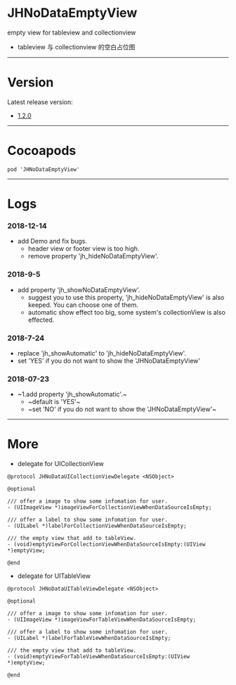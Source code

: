 # JHNoDataEmptyView
empty view for tableview and collectionview
- tableview 与 collectionview 的空白占位图

---

# Version
Latest release version:
- [1.2.0](https://github.com/xjh093/JHNoDataEmptyView/releases)

---

# Cocoapods
`pod 'JHNoDataEmptyView'`

---

# Logs
### 2018-12-14
- add Demo and fix bugs.
    - header view or footer view is too high.
    - remove property 'jh_hideNoDataEmptyView'.

### 2018-9-5
- add property 'jh_showNoDataEmptyView'.
    - suggest you to use this property, 'jh_hideNoDataEmptyView' is also keeped. You can choose one of them.
    - automatic show effect too big, some system's collectionView is also effected.

### 2018-7-24
- replace 'jh_showAutomatic' to 'jh_hideNoDataEmptyView'.
- set 'YES' if you do not want to show the 'JHNoDataEmptyView'

### 2018-07-23
- ~1.add property 'jh_showAutomatic'.~
    - ~default is 'YES'~
    - ~set 'NO' if you do not want to show the 'JHNoDataEmptyView'~

---

# More
- delegate for UICollectionView
```
@protocol JHNoDataUICollectionViewDelegate <NSObject>

@optional

/// offer a image to show some infomation for user.
- (UIImageView *)imageViewForCollectionViewWhenDataSourceIsEmpty;

/// offer a label to show some infomation for user.
- (UILabel *)labelForCollectionViewWhenDataSourceIsEmpty;

/// the empty view that add to tableView.
- (void)emptyViewForCollectionViewWhenDataSourceIsEmpty:(UIView *)emptyView;

@end

```

- delegate for UITableView
```
@protocol JHNoDataUITableViewDelegate <NSObject>

@optional

/// offer a image to show some infomation for user.
- (UIImageView *)imageViewForTableViewWhenDataSourceIsEmpty;

/// offer a label to show some infomation for user.
- (UILabel *)labelForTableViewWhenDataSourceIsEmpty;

/// the empty view that add to tableView.
- (void)emptyViewForTableViewWhenDataSourceIsEmpty:(UIView *)emptyView;

@end

```
